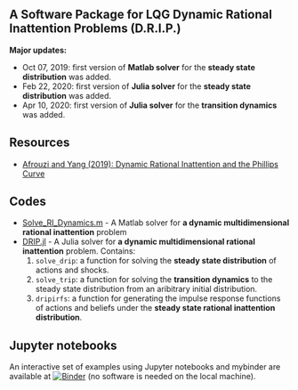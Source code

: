 ## A Software Package for LQG Dynamic Rational Inattention Problems (D.R.I.P.)
**Major updates:** 
* Oct 07, 2019: first version of **Matlab solver** for the **steady state distribution** was added.
* Feb 22, 2020: first version of **Julia solver** for the **steady state distribution** was added.
* Apr 10, 2020: first version of **Julia solver** for the **transition dynamics** was added.
## Resources
* [Afrouzi and Yang (2019): Dynamic Rational Inattention and the Phillips Curve](http://www.afrouzi.com/dynamic_inattention.pdf)
## Codes
* [Solve_RI_Dynamics.m](Matlab/Solve_RI_Dynamics.m) - A Matlab solver for **a dynamic multidimensional rational inattention** problem
* [DRIP.jl](Julia/DRIP.jl) - A Julia solver for **a dynamic multidimensional rational inattention** problem. Contains:
  1.  `solve_drip`: a function for solving the **steady state distribution** of actions and shocks.
  2.  `solve_trip`: a function for solving the **transition dynamics** to the steady state distribution from an aribitrary initial distribution.
  3. `dripirfs`: a function for generating the impulse response functions of actions and beliefs under the **steady state rational inattention distribution**.
## Jupyter notebooks
An interactive set of examples using Jupyter notebooks and mybinder are available at [![Binder](https://mybinder.org/badge_logo.svg)](https://mybinder.org/v2/gh/choongryulyang/dynamic_multivariate_RI/master) (no software is needed on the local machine).

